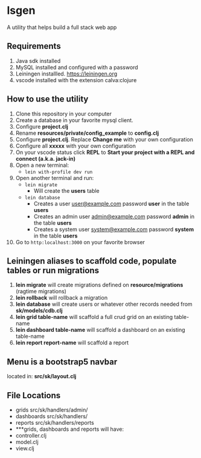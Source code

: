 # lsgen
A utility that helps build a full stack web app

## Requirements
1. Java sdk installed
2. MySQL installed and configured with a password
3. Leiningen installled. https://leiningen.org
4. vscode installed with the extension calva:clojure

## How to use the utility
1. Clone this repository in your computer
2. Create a database in your favorite mysql client.
3. Configure **project.clj**
4. Rename **resources/private/config_example** to **config.clj**
5. Configure **project.clj**. Replace **Change me** with your own configuration
6. Configure all **xxxxx** with your own configuration
7. On your vscode status click **REPL** to  **Start your project with a REPL and connect (a.k.a. jack-in)**
8. Open a new terminal: 
   * `lein with-profile dev run`
9. Open another terminal and run:
   * `lein migrate`
      * Will create the **users** table
   * `lein database`
      * Creates a user user@example.com password **user** in the table **users**
      * Creates an admin user admin@example.com password **admin** in the table **users**
      * Creates a system user system@example.com password **system** in the table **users**
10. Go to `http:localhost:3000` on your favorite browser

## Leiningen aliases to scaffold code, populate tables or run migrations
 1. **lein migrate** will create migrations defined on **resource/migrations** (ragtime migrations)
 2. **lein rollback** will rollback a migration
 3. **lein database** will create users or whatever other records needed from **sk/models/cdb.clj**
 4. **lein grid table-name** will scaffold a full crud grid on an existing table-name
 5. **lein dashboard table-name** will scaffold a dashboard on an existing table-name
 6. **lein report report-name** will scaffold a report

## Menu is a bootstrap5 navbar
 located in: **src/sk/layout.clj**

 ## File Locations
 * grids src/sk/handlers/admin/
 * dashboards src/sk/handlers/
 * reports src/sk/handlers/reports
 * ***grids, dashboards and reports will have:
  * controller.clj
  * model.clj
  * view.clj
